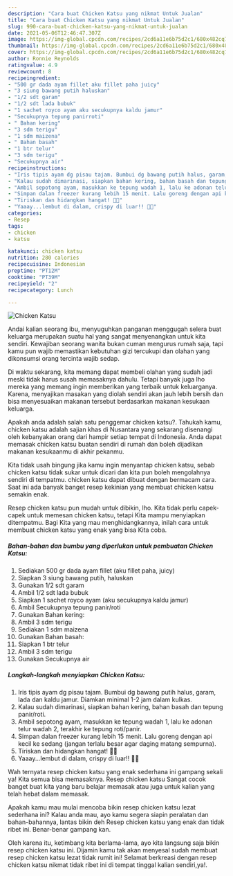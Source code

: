 ```yaml
---
description: "Cara buat Chicken Katsu yang nikmat Untuk Jualan"
title: "Cara buat Chicken Katsu yang nikmat Untuk Jualan"
slug: 990-cara-buat-chicken-katsu-yang-nikmat-untuk-jualan
date: 2021-05-06T12:46:47.307Z
image: https://img-global.cpcdn.com/recipes/2cd6a11e6b75d2c1/680x482cq70/chicken-katsu-foto-resep-utama.jpg
thumbnail: https://img-global.cpcdn.com/recipes/2cd6a11e6b75d2c1/680x482cq70/chicken-katsu-foto-resep-utama.jpg
cover: https://img-global.cpcdn.com/recipes/2cd6a11e6b75d2c1/680x482cq70/chicken-katsu-foto-resep-utama.jpg
author: Ronnie Reynolds
ratingvalue: 4.9
reviewcount: 8
recipeingredient:
- "500 gr dada ayam fillet aku fillet paha juicy"
- "3 siung bawang putih haluskan"
- "1/2 sdt garam"
- "1/2 sdt lada bubuk"
- "1 sachet royco ayam aku secukupnya kaldu jamur"
- "Secukupnya tepung panirroti"
- " Bahan kering"
- "3 sdm terigu"
- "1 sdm maizena"
- " Bahan basah"
- "1 btr telur"
- "3 sdm terigu"
- "Secukupnya air"
recipeinstructions:
- "Iris tipis ayam dg pisau tajam. Bumbui dg bawang putih halus, garam, lada dan kaldu jamur. Diamkan minimal 1-2 jam dalam kulkas."
- "Kalau sudah dimarinasi, siapkan bahan kering, bahan basah dan tepung panir/roti."
- "Ambil sepotong ayam, masukkan ke tepung wadah 1, lalu ke adonan telur wadah 2, terakhir ke tepung roti/panir."
- "Simpan dalan freezer kurang lebih 15 menit. Lalu goreng dengan api kecil ke sedang (jangan terlalu besar agar daging matang sempurna)."
- "Tiriskan dan hidangkan hangat! 🧡🧡"
- "Yaaay...lembut di dalam, crispy di luar!! 🧡🧡"
categories:
- Resep
tags:
- chicken
- katsu

katakunci: chicken katsu 
nutrition: 280 calories
recipecuisine: Indonesian
preptime: "PT12M"
cooktime: "PT39M"
recipeyield: "2"
recipecategory: Lunch

---
```



![Chicken Katsu](https://img-global.cpcdn.com/recipes/2cd6a11e6b75d2c1/680x482cq70/chicken-katsu-foto-resep-utama.jpg)

Andai kalian seorang ibu, menyuguhkan panganan menggugah selera buat keluarga merupakan suatu hal yang sangat menyenangkan untuk kita sendiri. Kewajiban seorang  wanita bukan cuman mengurus rumah saja, tapi kamu pun wajib memastikan kebutuhan gizi tercukupi dan olahan yang dikonsumsi orang tercinta wajib sedap.

Di waktu  sekarang, kita memang dapat membeli olahan yang sudah jadi meski tidak harus susah memasaknya dahulu. Tetapi banyak juga lho mereka yang memang ingin memberikan yang terbaik untuk keluarganya. Karena, menyajikan masakan yang diolah sendiri akan jauh lebih bersih dan bisa menyesuaikan makanan tersebut berdasarkan makanan kesukaan keluarga. 



Apakah anda adalah salah satu penggemar chicken katsu?. Tahukah kamu, chicken katsu adalah sajian khas di Nusantara yang sekarang disenangi oleh kebanyakan orang dari hampir setiap tempat di Indonesia. Anda dapat memasak chicken katsu buatan sendiri di rumah dan boleh dijadikan makanan kesukaanmu di akhir pekanmu.

Kita tidak usah bingung jika kamu ingin menyantap chicken katsu, sebab chicken katsu tidak sukar untuk dicari dan kita pun boleh mengolahnya sendiri di tempatmu. chicken katsu dapat dibuat dengan bermacam cara. Saat ini ada banyak banget resep kekinian yang membuat chicken katsu semakin enak.

Resep chicken katsu pun mudah untuk dibikin, lho. Kita tidak perlu capek-capek untuk memesan chicken katsu, tetapi Kita mampu menyiapkan ditempatmu. Bagi Kita yang mau menghidangkannya, inilah cara untuk membuat chicken katsu yang enak yang bisa Kita coba.

<!--inarticleads1-->

##### Bahan-bahan dan bumbu yang diperlukan untuk pembuatan Chicken Katsu:

1. Sediakan 500 gr dada ayam fillet (aku fillet paha, juicy)
1. Siapkan 3 siung bawang putih, haluskan
1. Gunakan 1/2 sdt garam
1. Ambil 1/2 sdt lada bubuk
1. Siapkan 1 sachet royco ayam (aku secukupnya kaldu jamur)
1. Ambil Secukupnya tepung panir/roti
1. Gunakan  Bahan kering:
1. Ambil 3 sdm terigu
1. Sediakan 1 sdm maizena
1. Gunakan  Bahan basah:
1. Siapkan 1 btr telur
1. Ambil 3 sdm terigu
1. Gunakan Secukupnya air




<!--inarticleads2-->

##### Langkah-langkah menyiapkan Chicken Katsu:

1. Iris tipis ayam dg pisau tajam. Bumbui dg bawang putih halus, garam, lada dan kaldu jamur. Diamkan minimal 1-2 jam dalam kulkas.
1. Kalau sudah dimarinasi, siapkan bahan kering, bahan basah dan tepung panir/roti.
1. Ambil sepotong ayam, masukkan ke tepung wadah 1, lalu ke adonan telur wadah 2, terakhir ke tepung roti/panir.
1. Simpan dalan freezer kurang lebih 15 menit. Lalu goreng dengan api kecil ke sedang (jangan terlalu besar agar daging matang sempurna).
1. Tiriskan dan hidangkan hangat! 🧡🧡
1. Yaaay...lembut di dalam, crispy di luar!! 🧡🧡




Wah ternyata resep chicken katsu yang enak sederhana ini gampang sekali ya! Kita semua bisa memasaknya. Resep chicken katsu Sangat cocok banget buat kita yang baru belajar memasak atau juga untuk kalian yang telah hebat dalam memasak.

Apakah kamu mau mulai mencoba bikin resep chicken katsu lezat sederhana ini? Kalau anda mau, ayo kamu segera siapin peralatan dan bahan-bahannya, lantas bikin deh Resep chicken katsu yang enak dan tidak ribet ini. Benar-benar gampang kan. 

Oleh karena itu, ketimbang kita berlama-lama, ayo kita langsung saja bikin resep chicken katsu ini. Dijamin kamu tak akan menyesal sudah membuat resep chicken katsu lezat tidak rumit ini! Selamat berkreasi dengan resep chicken katsu nikmat tidak ribet ini di tempat tinggal kalian sendiri,ya!.

